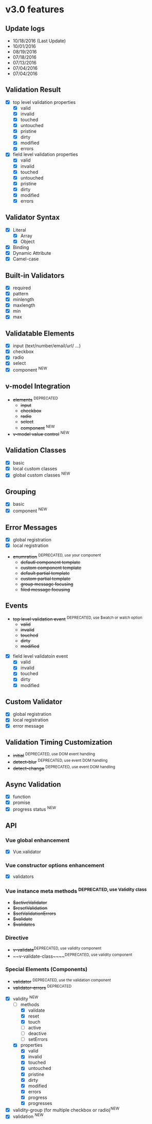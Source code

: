# v3.0 features

## Update logs
- 10/18/2016 (Last Update)
- 10/01/2016
- 08/19/2016
- 07/18/2016
- 07/13/2016
- 07/04/2016
- 07/04/2016

## Validation Result
- [x] top level validation properties
  - [x] valid
  - [x] invalid
  - [x] touched
  - [x] untouched
  - [x] pristine
  - [x] dirty
  - [x] modified
  - [x] errors
- [x] field level validation properties
  - [x] valid
  - [x] invalid
  - [x] touched
  - [x] untouched
  - [x] pristine
  - [x] dirty
  - [x] modified
  - [x] errors

## Validator Syntax
- [x] Literal
  - [x] Array
  - [x] Object
- [x] Binding
- [x] Dynamic Attribute
- [x] Camel-case

## Built-in Validators
- [x] required
- [x] pattern
- [x] minlength
- [x] maxlength
- [x] min
- [x] max

## Validatable Elements
- [x] input (text/number/email/url/ ...)
- [x] checkbox
- [x] radio
- [x] select
- [x] component <sup>NEW</sup>

## v-model Integration
- ~~elements~~ <sup>DEPRECATED</sup>
  - ~~input~~
  - ~~checkbox~~
  - ~~radio~~
  - ~~select~~
  - ~~component~~ <sup>NEW</sup>
- ~~v-model value control~~ <sup>NEW</sup>

## Validation Classes
- [x] basic
- [x] local custom classes
- [x] global custom classes <sup>NEW</sup>

## Grouping
- [x] basic
- [x] component <sup>NEW</sup>

## Error Messages
- [x] global registration
- [x] local registration
- ~~enumration~~ <sup>DEPRECATED, use your component</sup>
  - ~~defautl component template~~
  - ~~custom component template~~
  - ~~default partial template~~
  - ~~custom partial template~~
  - ~~group message focusing~~
  - ~~filed message focusing~~

## Events
- ~~top level validation event~~ <sup>DEPRECATED, use $watch or watch option</sup>
  - ~~valid~~
  - ~~invalid~~
  - ~~touched~~
  - ~~dirty~~
  - ~~modified~~
- [x] field level validatoin event
  - [x] valid
  - [x] invalid
  - [x] touched
  - [x] dirty
  - [x] modified

## Custom Validator
- [x] global registration
- [x] local registration
- [x] error message

## Validation Timing Customization
- ~~initial~~ <sup>DEPRECATED, use DOM event handling</sup>
- ~~detect-blur~~ <sup>DEPRECATED, use event DOM handling</sup>
- ~~detect-change~~ <sup>DEPRECATED, use event DOM handling</sup>

## Async Validation
- [x] function
- [x] promise
- [x] progress status <sup>NEW</sup>

## API
### Vue global enhancement
- [x] Vue.validator

### Vue constructor options enhancement
- [x] validators

### Vue instance meta methods <sup>DEPRECATED, use Validity class</sup>
- ~~$activeValidator~~
- ~~$resetValidation~~
- ~~$setValidationErrors~~
- ~~$validate~~
- ~~$validates~~

### Directive
- ~~v-validate~~<sup>DEPRECATED, use validity component</sup>
- ~~v-validate-class~~~~<sup>DEPRECATED, use validity component</sup>

### Special Elements (Components)
- ~~validator~~ <sup>DEPRECATED, use the validation component</sup>
- ~~validator-errors~~ <sup>DEPRECATED</sup>
- [x] validity <sup>NEW</sup>
  - [ ] methods
    - [x] validate
    - [x] reset
    - [x] touch
    - [ ] active
    - [ ] deactive
    - [ ] setErrors
  - [x] properties
    - [x] valid
    - [x] invalid
    - [x] touched
    - [x] untouched
    - [x] pristine
    - [x] dirty
    - [x] modified
    - [x] errors
    - [x] progress
    - [x] progresses
- [x] validity-group (for multiple checkbox or radio)<sup>NEW</sup>
- [x] validation <sup>NEW</sup>
